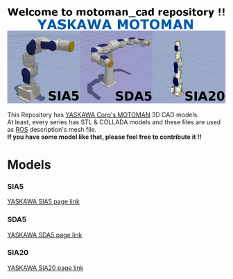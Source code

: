 ![top_page](./image/top_page.png)

This Repository has [YASKAWA Corp's MOTOMAN](https://www.yaskawa.eu.com/en/products/robotic/motoman-robots/) 3D CAD models.  
At least, every series has STL & COLLADA models and these files are used as [ROS](http://www.ros.org/) description's mesh file.  
**If you have some model like that, please feel free to contribute it !!**

# Models
### SIA5  
[YASKAWA SIA5 page link](https://www.yaskawa.eu.com/en/products/robotic/motoman-robots/productdetail/product/sia5f/)

### SDA5  
[YASKAWA SDA5 page link](https://www.yaskawa.eu.com/en/products/robotic/motoman-robots/productdetail/product/sda5f/)

### SIA20
[YASKAWA SIA20 page link](https://www.yaskawa.eu.com/en/products/robotic/motoman-robots/productdetail/product/sia20f/)
